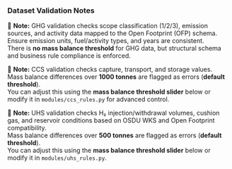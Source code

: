 
### Dataset Validation Notes


📘 **Note:** GHG validation checks scope classification (1/2/3), emission sources, and activity data mapped to the Open Footprint (OFP) schema.  
Ensure emission units, fuel/activity types, and years are consistent.  
There is **no mass balance threshold** for GHG data, but structural schema and business rule compliance is enforced.



📘 **Note:** CCS validation checks capture, transport, and storage values.  
Mass balance differences over **1000 tonnes** are flagged as errors (**default threshold**).  
You can adjust this using the **mass balance threshold slider** below or modify it in `modules/ccs_rules.py` for advanced control.



📘 **Note:** UHS validation checks H₂ injection/withdrawal volumes, cushion gas, and reservoir conditions based on OSDU WKS and Open Footprint compatibility.  
Mass balance differences over **500 tonnes** are flagged as errors (**default threshold**).  
You can adjust this using the **mass balance threshold slider** below or modify it in `modules/uhs_rules.py`.

